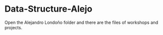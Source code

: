 # Data-Structure-Alejo

Open the Alejandro Londoño folder and there are the files of workshops and projects.

